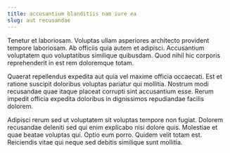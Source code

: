 ```yaml
---
title: accusantium blanditiis nam iure ea
slug: aut recusandae
---
```


Tenetur et laboriosam. Voluptas ullam asperiores architecto provident tempore laboriosam. Ab officiis quia autem et adipisci. Accusantium voluptatem quo voluptatibus similique quibusdam. Quod nihil hic corporis reprehenderit in est rem doloremque totam.

Quaerat repellendus expedita aut quia vel maxime officia occaecati. Est et ratione suscipit doloribus voluptas pariatur qui mollitia. Nostrum modi recusandae quae itaque placeat corrupti sint accusantium esse. Rerum impedit officia expedita doloribus in dignissimos repudiandae facilis dolorem.

Adipisci rerum sed ut voluptatem sit voluptas tempore non fugiat. Dolorem recusandae deleniti sed qui enim explicabo nisi dolore quis. Molestiae et quae beatae voluptas qui. Optio eum porro. Quidem velit totam est. Reiciendis vitae qui neque sed debitis similique sunt mollitia.
